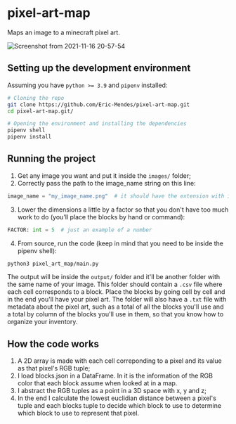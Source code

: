 # pixel-art-map
Maps an image to a minecraft pixel art.

![Screenshot from 2021-11-16 20-57-54](https://user-images.githubusercontent.com/42689328/142089983-a6928eda-d1be-42cf-ae2e-3733794a7019.png)
## Setting up the development environment
Assuming you have `python >= 3.9` and `pipenv` installed:
```bash
# Cloning the repo 
git clone https://github.com/Eric-Mendes/pixel-art-map.git
cd pixel-art-map.git/

# Opening the environment and installing the dependencies
pipenv shell
pipenv install
```
##  Running the project
1. Get any image you want and put it inside the `images/` folder;
2. Correctly pass the path to the image_name string on this line:
```python
image_name = "my_image_name.png"  # it should have the extension with it
```
3. Lower the dimensions a little by a factor so that you don't have too much work to do (you'll place the blocks by hand or command):
```python
FACTOR: int = 5  # just an example of a number
```
4. From source, run the code (keep in mind that you need to be inside the pipenv shell):
```bash
python3 pixel_art_map/main.py
```
The output will be inside the `output/` folder and it'll be another folder with the same name of your image. This folder should contain a `.csv` file where each cell corresponds to a block. Place the blocks by going cell by cell and in the end you'll have your pixel art.
The folder will also have a `.txt` file with metadata about the pixel art, such as a total of all the blocks you'll use and a total by column of the blocks you'll use in them, so that you know how to organize your inventory.
## How the code works
1. A 2D array is made with each cell correponding to a pixel and its value as that pixel's RGB tuple;
2. I load blocks.json in a DataFrame. In it is the information of the RGB color that each block assume when looked at in a map.
3. I abstract the RGB tuples as a point in a 3D space with x, y and z;
4. In the end I calculate the lowest euclidian distance between a pixel's tuple and each blocks tuple to decide which block to use to determine which block to use to represent that pixel.
